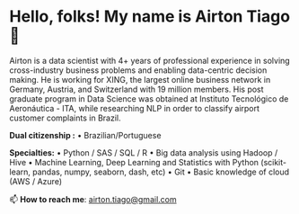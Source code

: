 # Hello, folks! My name is Airton Tiago 👋

Airton is a data scientist with 4+ years of professional experience in solving cross-industry business problems and enabling data-centric decision making. He is working for XING, the largest online business network in Germany, Austria, and Switzerland with 19 million members. His post graduate program in Data Science was obtained at Instituto Tecnológico de Aeronáutica - ITA, while researching NLP in order to classify airport customer complaints in Brazil.

**Dual citizenship :**
• Brazilian/Portuguese

**Specialties:**
• Python / SAS / SQL / R
• Big data analysis using Hadoop / Hive
• Machine Learning, Deep Learning and Statistics with Python (scikit-learn, pandas, numpy, seaborn, dash, etc)
• Git
• Basic knowledge of cloud (AWS / Azure)


📫 **How to reach me**: airton.tiago@gmail.com


<!--
**AirtonTiago/airtontiago** is a ✨ _special_ ✨ repository because its `README.md` (this file) appears on your GitHub profile.

Here are some ideas to get you started:

- 🔭 I’m currently working on ...
- 🌱 I’m currently learning ...
- 👯 I’m looking to collaborate on ...
- 🤔 I’m looking for help with ...
- 💬 Ask me about ...
- 📫 How to reach me: ...
- 😄 Pronouns: ...
- ⚡ Fun fact: ...
-->
